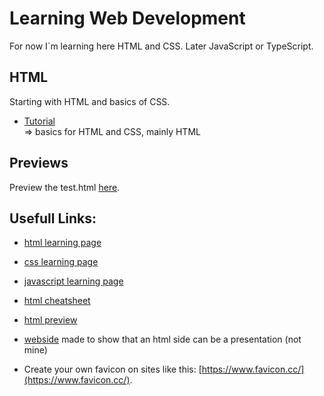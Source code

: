 # Learning Web Development
 
For now I´m learning here HTML and CSS. Later JavaScript or TypeScript.

## HTML

Starting with HTML and basics of CSS.

- [Tutorial](/topics-HTML/tutorial/00tutorial.md)
    <br>=> basics for HTML and CSS, mainly HTML

## Previews

Preview the test.html [here](https://html-preview.github.io/?url=https://github.com/denispivo/Learning-Web-Development/blob/master/test.html).

## Usefull Links:

- [html learning page](https://www.w3schools.com/html/default.asp)

- [css learning page](https://www.w3schools.com/css/default.asp)

- [javascript learning page](https://www.w3schools.com/js/default.asp)

- [html cheatsheet](https://htmlcheatsheet.com/)

- [html preview](https://html-preview.github.io/)

- [webside](https://github.com/impress/impress.js) made to show that an html side can be a presentation (not mine)

- Create your own favicon on sites like this: [https://www.favicon.cc/](https://www.favicon.cc/).